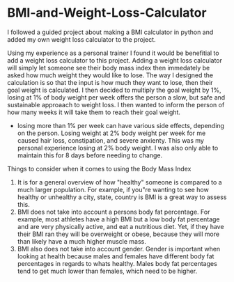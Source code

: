 # BMI-and-Weight-Loss-Calculator
I followed a guided project about making a BMI calculator in python and added my own weight loss calculator to the project. 

Using my experience as a personal trainer I found it would be benefitial to add a weight loss calculator to this 
project. Adding a weight loss calculator will simply let someone see their body mass index then immedately be asked how much weight they would like to lose. The way I designed the calculation is so that the input is how much they want to lose, then their goal weight is calculated. I then decided to multiply the goal weight by 1%, losing at 1% of body weight per week offers the person a slow, but safe and sustainable approaach to weight loss. I then wanted to inform the person of how many weeks it will take them to reach their goal weight. 

* losing more than 1% per week can have various side effects, depending on the person. Losing weight at 2% body weight per week for me caused hair loss, constipation, and severe anxienty. This was my personal experience losing at 2% body weight. I was also only able to maintain this for 8 days before needing to change.

Things to consider when it comes to using the Body Mass Index
  1. It is for a general overview of how "healthy" someone is compared to a much larger population. For example, if you"re wanting to see how healthy or unhealthy a city, state, country is BMI is a great way to assess this.
  2. BMI does not take into account a persons body fat percentage. For example, most athletes have a high BMI but a low body fat percentage and are very physically active, and eat a nutritious diet. Yet, if they have their BMI ran they will be overweight or obese, because they will more than likely have a much higher muscle mass. 
  3. BMI also does not take into account gender. Gender is important when looking at health because males and females have different body fat percentages in regards to whats healthy. Males body fat percentages tend to get much lower than females, which need to be higher. 
